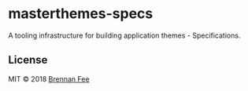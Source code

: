 # masterthemes-specs

A tooling infrastructure for building application themes - Specifications.

## License

MIT © 2018 [Brennan Fee](https://github.com/masterthemes)
